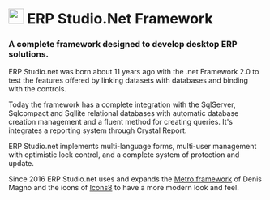 <h1><img src="http://i63.tinypic.com/xvg3l.jpg" width="30" height="30"> ERP Studio.Net Framework</h1>
<h3> A complete framework designed to develop desktop ERP solutions. </h3>

ERP Studio.net was born about 11 years ago with the .net Framework 2.0 to test the features offered by linking datasets with databases and binding with the controls.

Today the framework has a complete integration with the SqlServer, Sqlcompact and Sqllite relational databases with automatic database creation management and a fluent method for creating queries.
It's integrates a reporting system through Crystal Report.

ERP Studio.net implements multi-language forms, multi-user management with optimistic lock control, and a complete system of protection and update.

Since 2016 ERP Studio.net uses and expands the [Metro framework](http://denricdenise.info/2014/09/winforms-metro-style/) of Denis Magno and the icons of [Icons8](https://icons8.com/) to have a more modern look and feel.
